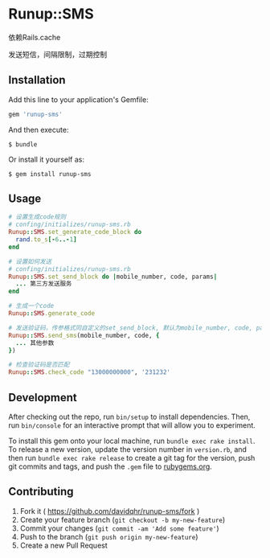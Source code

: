# Runup::SMS

依赖Rails.cache

发送短信，间隔限制，过期控制

## Installation

Add this line to your application's Gemfile:

```ruby
gem 'runup-sms'
```

And then execute:

    $ bundle

Or install it yourself as:

    $ gem install runup-sms

## Usage

```ruby
# 设置生成code规则
# confing/initializes/runup-sms.rb
Runup::SMS.set_generate_code_block do
  rand.to_s[-6..-1]
end
```

```ruby
# 设置如何发送
# confing/initializes/runup-sms.rb
Runup::SMS.set_send_block do |mobile_number, code, params|
  ... 第三方发送服务
end
```

```ruby
# 生成一个code
Runup::SMS.generate_code
```

```ruby
# 发送验证码，传参格式同自定义的set_send_block, 默认为mobile_number, code, params
Runup::SMS.send_sms(mobile_number, code, {
  ... 其他参数
})
```

```ruby
# 检查验证码是否匹配
Runup::SMS.check_code "13000000000", '231232'
```

## Development

After checking out the repo, run `bin/setup` to install dependencies. Then, run `bin/console` for an interactive prompt that will allow you to experiment.

To install this gem onto your local machine, run `bundle exec rake install`. To release a new version, update the version number in `version.rb`, and then run `bundle exec rake release` to create a git tag for the version, push git commits and tags, and push the `.gem` file to [rubygems.org](https://rubygems.org).

## Contributing

1. Fork it ( https://github.com/davidqhr/runup-sms/fork )
2. Create your feature branch (`git checkout -b my-new-feature`)
3. Commit your changes (`git commit -am 'Add some feature'`)
4. Push to the branch (`git push origin my-new-feature`)
5. Create a new Pull Request
